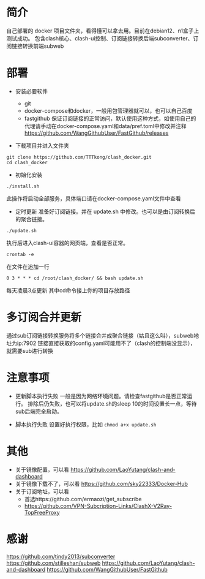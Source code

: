 # 简介
自己部署的 docker 项目文件夹，看得懂可以拿去用。目前在debian12、n1盒子上测试成功。
包含clash核心、clash-ui控制、订阅链接转换后端subconverter、订阅链接转换前端subweb


# 部署
- 安装必要软件
    - git 
    - docker-compose和docker，一般用包管理器就可以，也可以自己百度
    - fastgithub  保证订阅链接的正常访问，默认使用这种方式，如使用自己的代理请手动在docker-compose.yaml和data/pref.toml中修改并注释
        https://github.com/WangGithubUser/FastGithub/releases

- 下载项目并进入文件夹
```
git clone https://github.com/TTTkong/clash_docker.git
cd clash_docker
```


- 初始化安装
```
./install.sh
```
此操作将启动全部服务，具体端口请在docker-compose.yaml文件中查看

- 定时更新
准备好订阅链接。并在 update.sh 中修改。也可以是由订阅转换后的聚合链接。

```
./update.sh
```
执行后进入clash-ui容器的网页端，查看是否正常。
```
crontab -e
```
在文件在追加一行
```
0 3 * * * cd /root/clash_docker/ && bash update.sh
```
每天凌晨3点更新
其中cd命令接上你的项目存放路径


# 多订阅合并更新
通过sub订阅链接转换服务将多个链接合并成聚合链接（姑且这么叫），subweb地址为ip:7902
链接直接获取的config.yaml可能用不了（clash的控制端没显示），就需要sub进行转换

# 注意事项
- 更新脚本执行失败
一般是因为网络环境问题。请检查fastgithub是否正常运行。
排除后仍失败，也可以将update.sh的sleep 10的时间设置长一点，等待sub后端完全启动。

- 脚本执行失败
设置好执行权限，比如 `chmod a+x update.sh`

# 其他
- 关于镜像配置，可以看 https://github.com/LaoYutang/clash-and-dashboard
- 关于镜像下载不了，可以看 https://github.com/sky22333/Docker-Hub
- 关于订阅地址，可以看
    - 首选https://github.com/ermaozi/get_subscribe 
    - https://github.com/VPN-Subcription-Links/ClashX-V2Ray-TopFreeProxy



# 感谢
https://github.com/tindy2013/subconverter
https://github.com/stilleshan/subweb
https://github.com/LaoYutang/clash-and-dashboard
https://github.com/WangGithubUser/FastGithub